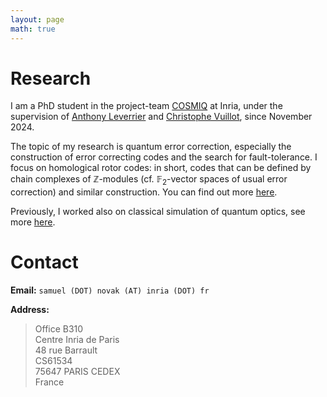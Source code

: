 ```yaml
---
layout: page
math: true
---
```


# Research

I am a PhD student in the project-team [COSMIQ](https://www.rocq.inria.fr/secret/) at Inria, under the supervision of [Anthony Leverrier](https://sites.google.com/site/anthonyleverrier/) and [Christophe Vuillot](https://members.loria.fr/CVuillot/), since November 2024.

The topic of my research is quantum error correction, especially the construction of error correcting codes and the search for fault-tolerance. I focus on homological rotor codes: in short, codes that can be defined by chain complexes of $\mathbb{Z}$-modules (cf. $\mathbb{F}_2$-vector spaces of usual error correction) and similar construction. You can find out more [here](research).


Previously, I worked also on classical simulation of quantum optics, see more [here](research#classical-simulation).


# Contact

**Email:** `samuel (DOT) novak (AT) inria (DOT) fr`

**Address:**

> Office B310  
> Centre Inria de Paris  
> 48 rue Barrault  
> CS61534  
> 75647 PARIS CEDEX  
> France
